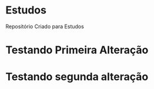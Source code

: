 # Estudos
Repositório Criado para Estudos
# Testando Primeira Alteração
# Testando segunda alteração
